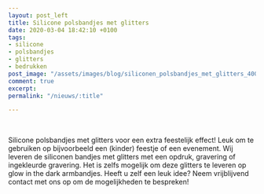 ```yaml
---
layout: post_left
title: Silicone polsbandjes met glitters
date: 2020-03-04 18:42:10 +0100
tags:
- silicone
- polsbandjes
- glitters
- bedrukken
post_image: "/assets/images/blog/siliconen_polsbandjes_met_glitters_400"
comment: true
excerpt: 
permalink: "/nieuws/:title"

---
```

<br>  
<p>Silicone polsbandjes met glitters voor een extra feestelijk effect! Leuk om te gebruiken op bijvoorbeeld een (kinder) feestje of een evenement. Wij leveren de siliconen bandjes met glitters met een opdruk, gravering of ingekleurde gravering. Het is zelfs mogelijk om deze glitters te leveren op glow in the dark armbandjes. Heeft u zelf een leuk idee? Neem vrijblijvend contact met ons op om de mogelijkheden te bespreken!</p>